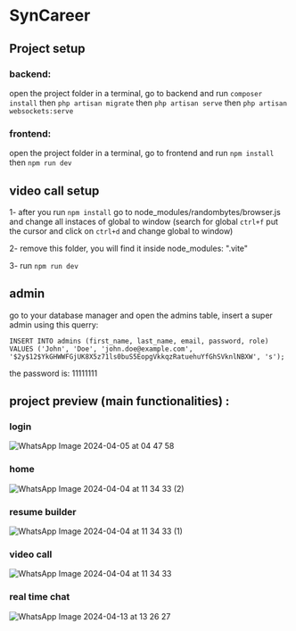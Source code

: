 # SynCareer

## Project setup

### backend:
open the project folder in a terminal, go to backend and run `composer install` then `php artisan migrate` then `php artisan serve` then `php artisan websockets:serve`

### frontend:
open the project folder in a terminal, go to frontend and run `npm install` then `npm run dev`

## video call setup
1- after you run `npm install` go to node_modules/randombytes/browser.js and change all instaces of global to window
(search for global `ctrl+f` put the cursor and click on `ctrl+d` and change global to window)

2- remove this folder, you will find it inside node_modules: ".vite"

3- run  `npm run dev`

## admin
go to your database manager and open the admins table, insert a super admin using this querry: 

`INSERT INTO admins (first_name, last_name, email, password, role) 
VALUES ('John', 'Doe', 'john.doe@example.com', '$2y$12$YkGHWWFGjUK8X5z71ls0buS5EopgVkkqzRatuehuYfGhSVknlNBXW', 's');`

the password is: 11111111

## project preview (main functionalities) :
### login
![WhatsApp Image 2024-04-05 at 04 47 58](https://github.com/Bayi-Mostapha/SynCareer/assets/133959392/605ab905-1676-4224-8ae0-0e1d69fe4ac6)

### home
![WhatsApp Image 2024-04-04 at 11 34 33 (2)](https://github.com/Bayi-Mostapha/SynCareer/assets/133959392/f8d3c62b-4d1d-47df-b325-15c6375e26db)

### resume builder
![WhatsApp Image 2024-04-04 at 11 34 33 (1)](https://github.com/Bayi-Mostapha/SynCareer/assets/133959392/1179c84e-6411-4406-9876-ad08ebf27c6c)

### video call
![WhatsApp Image 2024-04-04 at 11 34 33](https://github.com/Bayi-Mostapha/SynCareer/assets/133959392/2708a0d8-b702-48de-8e89-51edc97e97dc)

### real time chat
![WhatsApp Image 2024-04-13 at 13 26 27](https://github.com/Bayi-Mostapha/SynCareer/assets/133959392/d26c22fd-1677-467e-8ff8-68d856f74d03)

